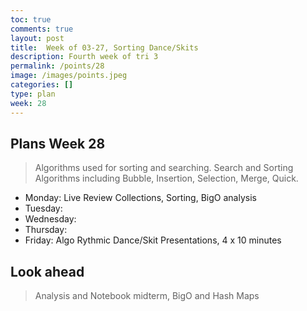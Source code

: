 ```yaml
---
toc: true
comments: true
layout: post
title:  Week of 03-27, Sorting Dance/Skits
description: Fourth week of tri 3
permalink: /points/28
image: /images/points.jpeg
categories: []
type: plan
week: 28
---
```


## Plans Week 28
> Algorithms used for sorting and searching.  Search and Sorting Algorithms including Bubble, Insertion, Selection, Merge, Quick.
- Monday: Live Review Collections, Sorting, BigO analysis
- Tuesday: 
- Wednesday: 
- Thursday:
- Friday:  Algo Rythmic Dance/Skit Presentations, 4 x 10 minutes

## Look ahead
> Analysis and Notebook midterm, BigO and Hash Maps